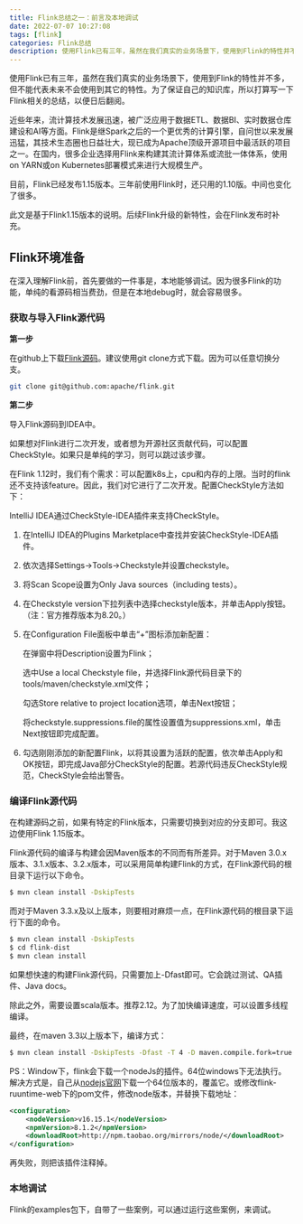 ```yaml
---
title: Flink总结之一：前言及本地调试
date: 2022-07-07 10:27:08
tags: [flink]
categories: Flink总结
description: 使用Flink已有三年，虽然在我们真实的业务场景下，使用到Flink的特性并不多，但不能代表未来不会使用到其它的特性。为了保证自己的知识库，所以打算写一下Flink相关的总结，以便日后翻阅。
---
```


使用Flink已有三年，虽然在我们真实的业务场景下，使用到Flink的特性并不多，但不能代表未来不会使用到其它的特性。为了保证自己的知识库，所以打算写一下Flink相关的总结，以便日后翻阅。

近些年来，流计算技术发展迅速，被广泛应用于数据ETL、数据BI、实时数据仓库建设和AI等方面。Flink是继Spark之后的一个更优秀的计算引擎，自问世以来发展迅猛，其技术生态圈也日益壮大，现已成为Apache顶级开源项目中最活跃的项目之一。在国内，很多企业选择用Flink来构建其流计算体系或流批一体体系，使用on YARN或on Kubernetes部署模式来进行大规模生产。

目前，Flink已经发布1.15版本。三年前使用Flink时，还只用的1.10版。中间也变化了很多。

此文是基于Flink1.15版本的说明。后续Flink升级的新特性，会在Flink发布时补充。



## Flink环境准备

在深入理解Flink前，首先要做的一件事是，本地能够调试。因为很多Flink的功能，单纯的看源码相当费劲，但是在本地debug时，就会容易很多。



### 获取与导入Flink源代码

**第一步**

在github上下载[Flink源码](https://github.com/apache/flink)。建议使用git clone方式下载。因为可以任意切换分支。

```sh
git clone git@github.com:apache/flink.git
```



**第二步**

导入Flink源码到IDEA中。

如果想对Flink进行二次开发，或者想为开源社区贡献代码，可以配置CheckStyle。如果只是单纯的学习，则可以跳过该步骤。

在Flink 1.12时，我们有个需求：可以配置k8s上，cpu和内存的上限。当时的flink还不支持该feature。因此，我们对它进行了二次开发。配置CheckStyle方法如下：

IntelliJ IDEA通过CheckStyle-IDEA插件来支持CheckStyle。

1. 在IntelliJ IDEA的Plugins Marketplace中查找并安装CheckStyle-IDEA插件。

2. 依次选择Settings→Tools→Checkstyle并设置checkstyle。

3. 将Scan Scope设置为Only Java sources（including tests）。

4. 在Checkstyle version下拉列表中选择checkstyle版本，并单击Apply按钮。（注：官方推荐版本为8.20。）

5. 在Configuration File面板中单击“+”图标添加新配置：

   在弹窗中将Description设置为Flink；

   选中Use a local Checkstyle file，并选择Flink源代码目录下的tools/maven/checkstyle.xml文件；

   勾选Store relative to project location选项，单击Next按钮；

   将checkstyle.suppressions.file的属性设置值为suppressions.xml，单击Next按钮即完成配置。

6. 勾选刚刚添加的新配置Flink，以将其设置为活跃的配置，依次单击Apply和OK按钮，即完成Java部分CheckStyle的配置。若源代码违反CheckStyle规范，CheckStyle会给出警告。



### 编译Flink源代码

在构建源码之前，如果有特定的Flink版本，只需要切换到对应的分支即可。我这边使用Flink 1.15版本。

Flink源代码的编译与构建会因Maven版本的不同而有所差异。对于Maven 3.0.x版本、3.1.x版本、3.2.x版本，可以采用简单构建Flink的方式，在Flink源代码的根目录下运行以下命令。

```sh
$ mvn clean install -DskipTests
```

而对于Maven 3.3.x及以上版本，则要相对麻烦一点，在Flink源代码的根目录下运行下面的命令。

```sh
$ mvn clean install -DskipTests
$ cd flink-dist
$ mvn clean install
```

如果想快速的构建Flink源代码，只需要加上-Dfast即可。它会跳过测试、QA插件、Java docs。

除此之外，需要设置scala版本。推荐2.12。为了加快编译速度，可以设置多线程编译。

最终，在maven 3.3以上版本下，编译方式：

```sh
$ mvn clean install -DskipTests -Dfast -T 4 -D maven.compile.fork=true -D scala-2.12
```



PS：Window下，flink会下载一个nodeJs的插件。64位windows下无法执行。解决方式是，自己从[nodejs官网](https://nodejs.org/zh-cn/download/)下载一个64位版本的，覆盖它。或修改flink-ruuntime-web下的pom文件，修改node版本，并替换下载地址：

```xml
<configuration>
    <nodeVersion>v16.15.1</nodeVersion>
    <npmVersion>8.1.2</npmVersion>
    <downloadRoot>http://npm.taobao.org/mirrors/node/</downloadRoot>
</configuration>
```

再失败，则把该插件注释掉。

### 本地调试

Flink的examples包下，自带了一些案例，可以通过运行这些案例，来调试。



